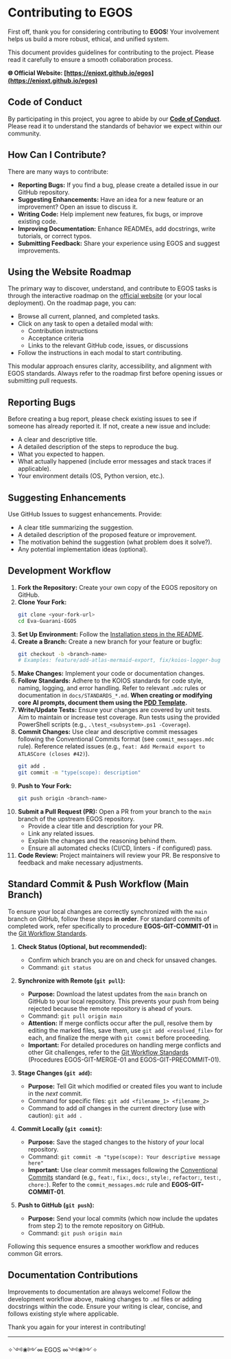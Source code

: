 # Contributing to EGOS

First off, thank you for considering contributing to **EGOS**! Your involvement helps us build a more robust, ethical, and unified system.

This document provides guidelines for contributing to the project. Please read it carefully to ensure a smooth collaboration process.

**🌐 Official Website: [https://enioxt.github.io/egos](https://enioxt.github.io/egos)**

## Code of Conduct

By participating in this project, you agree to abide by our [**Code of Conduct**](CODE_OF_CONDUCT.md). Please read it to understand the standards of behavior we expect within our community.

## How Can I Contribute?

There are many ways to contribute:

*   **Reporting Bugs:** If you find a bug, please create a detailed issue in our GitHub repository.
*   **Suggesting Enhancements:** Have an idea for a new feature or an improvement? Open an issue to discuss it.
*   **Writing Code:** Help implement new features, fix bugs, or improve existing code.
*   **Improving Documentation:** Enhance READMEs, add docstrings, write tutorials, or correct typos.
*   **Submitting Feedback:** Share your experience using EGOS and suggest improvements.

## Using the Website Roadmap

The primary way to discover, understand, and contribute to EGOS tasks is through the interactive roadmap on the [official website](https://enioxt.github.io/egos) (or your local deployment). On the roadmap page, you can:

- Browse all current, planned, and completed tasks.
- Click on any task to open a detailed modal with:
  - Contribution instructions
  - Acceptance criteria
  - Links to the relevant GitHub code, issues, or discussions
- Follow the instructions in each modal to start contributing.

This modular approach ensures clarity, accessibility, and alignment with EGOS standards. Always refer to the roadmap first before opening issues or submitting pull requests.

## Reporting Bugs

Before creating a bug report, please check existing issues to see if someone has already reported it. If not, create a new issue and include:

*   A clear and descriptive title.
*   A detailed description of the steps to reproduce the bug.
*   What you expected to happen.
*   What actually happened (include error messages and stack traces if applicable).
*   Your environment details (OS, Python version, etc.).

## Suggesting Enhancements

Use GitHub Issues to suggest enhancements. Provide:

*   A clear title summarizing the suggestion.
*   A detailed description of the proposed feature or improvement.
*   The motivation behind the suggestion (what problem does it solve?).
*   Any potential implementation ideas (optional).

## Development Workflow

1.  **Fork the Repository:** Create your own copy of the EGOS repository on GitHub.
2.  **Clone Your Fork:**
    ```bash
    git clone <your-fork-url>
    cd Eva-Guarani-EGOS
    ```
3.  **Set Up Environment:** Follow the [Installation steps in the README](README.md#installation).
4.  **Create a Branch:** Create a new branch for your feature or bugfix:
    ```bash
    git checkout -b <branch-name>
    # Examples: feature/add-atlas-mermaid-export, fix/koios-logger-bug
    ```
5.  **Make Changes:** Implement your code or documentation changes.
6.  **Follow Standards:** Adhere to the KOIOS standards for code style, naming, logging, and error handling. Refer to relevant `.mdc` rules or documentation in `docs/STANDARDS_*.md`. **When creating or modifying core AI prompts, document them using the [PDD Template](docs/templates/PDD_Template.md).**
7.  **Write/Update Tests:** Ensure your changes are covered by unit tests. Aim to maintain or increase test coverage. Run tests using the provided PowerShell scripts (e.g., `.\test_<subsystem>.ps1 -Coverage`).
8.  **Commit Changes:** Use clear and descriptive commit messages following the Conventional Commits format (see `commit_messages.mdc` rule). Reference related issues (e.g., `feat: Add Mermaid export to ATLASCore (closes #42)`).
    ```bash
    git add .
    git commit -m "type(scope): description"
    ```
9.  **Push to Your Fork:**
    ```bash
    git push origin <branch-name>
    ```
10. **Submit a Pull Request (PR):** Open a PR from your branch to the `main` branch of the upstream EGOS repository.
    *   Provide a clear title and description for your PR.
    *   Link any related issues.
    *   Explain the changes and the reasoning behind them.
    *   Ensure all automated checks (CI/CD, linters - if configured) pass.
11. **Code Review:** Project maintainers will review your PR. Be responsive to feedback and make necessary adjustments.

## Standard Commit & Push Workflow (Main Branch)

To ensure your local changes are correctly synchronized with the `main` branch on GitHub, follow these steps **in order**. For standard commits of completed work, refer specifically to procedure **EGOS-GIT-COMMIT-01** in the [Git Workflow Standards](.cursor/rules/git_workflow_standards.mdc).

1.  **Check Status (Optional, but recommended):**
    *   Confirm which branch you are on and check for unsaved changes.
    *   Command: `git status`

2.  **Synchronize with Remote (`git pull`):**
    *   **Purpose:** Download the latest updates from the `main` branch on GitHub to your local repository. This prevents your push from being rejected because the remote repository is ahead of yours.
    *   Command: `git pull origin main`
    *   **Attention:** If merge conflicts occur after the pull, resolve them by editing the marked files, save them, use `git add <resolved_file>` for each, and finalize the merge with `git commit` before proceeding.
    *   **Important:** For detailed procedures on handling merge conflicts and other Git challenges, refer to the [Git Workflow Standards](.cursor/rules/git_workflow_standards.mdc) (Procedures EGOS-GIT-MERGE-01 and EGOS-GIT-PRECOMMIT-01).

3.  **Stage Changes (`git add`):**
    *   **Purpose:** Tell Git which modified or created files you want to include in the *next* commit.
    *   Command for specific files: `git add <filename_1> <filename_2>`
    *   Command to add *all* changes in the current directory (use with caution): `git add .`

4.  **Commit Locally (`git commit`):**
    *   **Purpose:** Save the staged changes to the history of *your* local repository.
    *   Command: `git commit -m "type(scope): Your descriptive message here"`
    *   **Important:** Use clear commit messages following the [Conventional Commits](https://www.conventionalcommits.org/) standard (e.g., `feat:`, `fix:`, `docs:`, `style:`, `refactor:`, `test:`, `chore:`). Refer to the `commit_messages.mdc` rule and **EGOS-GIT-COMMIT-01**.

5.  **Push to GitHub (`git push`):**
    *   **Purpose:** Send your local commits (which now include the updates from step 2) to the remote repository on GitHub.
    *   Command: `git push origin main`

Following this sequence ensures a smoother workflow and reduces common Git errors.

## Documentation Contributions

Improvements to documentation are always welcome! Follow the development workflow above, making changes to `.md` files or adding docstrings within the code. Ensure your writing is clear, concise, and follows existing style where applicable.

Thank you again for your interest in contributing!

---

✧༺❀༻∞ EGOS ∞༺❀༻✧
